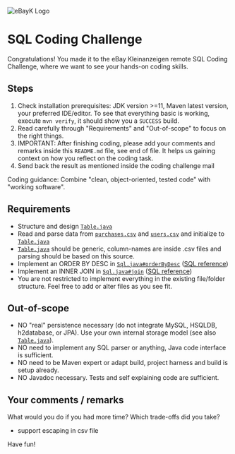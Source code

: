 ![eBayK Logo](https://www.ebay-kleinanzeigen.de/static/img/common/logo/logo-ebayk-402x80.png)
# SQL Coding Challenge

Congratulations! You made it to the eBay Kleinanzeigen remote SQL Coding Challenge, where we want to see your hands-on coding skills.


## Steps

1. Check installation prerequisites: JDK version >=11, Maven latest version, your preferred IDE/editor. To see that everything basic is working, execute `mvn verify`, it should show you a `SUCCESS` build.
2. Read carefully through "Requirements" and "Out-of-scope" to focus on the right things.
3. IMPORTANT: After finishing coding, please add your comments and remarks inside this `README.md` file, see end of file. It helps us gaining context on how you reflect on the coding task.
4. Send back the result as mentioned inside the coding challenge mail

Coding guidance: Combine "clean, object-oriented, tested code" with "working software".


##  Requirements

* Structure and design [`Table.java`](/src/main/java/exercise/Table.java)
* Read and parse data from [`purchases.csv`](/src/main/resources/purchases.csv) and [`users.csv`](/src/main/resources/users.csv) and initialize to [`Table.java`](/src/main/java/exercise/Table.java)
* [`Table.java`](/src/main/java/exercise/Table.java) should be generic, column-names are inside .csv files and parsing should be based on this source.
* Implement an ORDER BY DESC in [`Sql.java#orderByDesc`](/src/main/java/exercise/Sql.java) ([SQL reference]( http://www.w3schools.com/sql/sql_orderby.asp))
* Implement an INNER JOIN in [`Sql.java#join`](/src/main/java/exercise/Sql.java) ([SQL reference]( https://www.w3schools.com/sql/sql_join.asp))
* You are not restricted to implement everything in the existing file/folder structure. Feel free to add or alter files as you see fit.


## Out-of-scope

* NO "real" persistence necessary (do not integrate MySQL, HSQLDB, h2database, or JPA). Use your own internal storage model (see also [`Table.java`](/src/main/java/exercise/Table.java)).
* NO need to implement any SQL parser or anything, Java code interface is sufficient.
* NO need to be Maven expert or adapt build, project harness and build is setup already.
* NO Javadoc necessary. Tests and self explaining code are sufficient.


## Your comments / remarks

What would you do if you had more time? Which trade-offs did you take?

* support escaping in csv file


Have fun!
